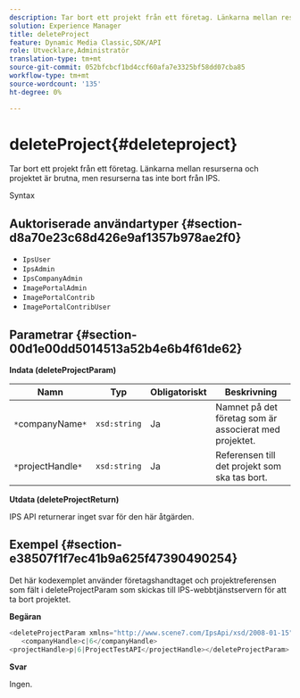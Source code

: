 ```yaml
---
description: Tar bort ett projekt från ett företag. Länkarna mellan resurserna och projektet är brutna, men resurserna tas inte bort från IPS.
solution: Experience Manager
title: deleteProject
feature: Dynamic Media Classic,SDK/API
role: Utvecklare,Administratör
translation-type: tm+mt
source-git-commit: 052bfcbcf1bd4ccf60afa7e3325bf58dd07cba85
workflow-type: tm+mt
source-wordcount: '135'
ht-degree: 0%

---
```



# deleteProject{#deleteproject}

Tar bort ett projekt från ett företag. Länkarna mellan resurserna och projektet är brutna, men resurserna tas inte bort från IPS.

Syntax

## Auktoriserade användartyper {#section-d8a70e23c68d426e9af1357b978ae2f0}

* `IpsUser`
* `IpsAdmin`
* `IpsCompanyAdmin`
* `ImagePortalAdmin`
* `ImagePortalContrib`
* `ImagePortalContribUser`

## Parametrar {#section-00d1e00dd5014513a52b4e6b4f61de62}

**Indata (deleteProjectParam)**

| Namn | Typ | Obligatoriskt | Beskrivning |
|---|---|---|---|
| `*`companyName`*` | `xsd:string` | Ja | Namnet på det företag som är associerat med projektet. |
| `*`projectHandle`*` | `xsd:string` | Ja | Referensen till det projekt som ska tas bort. |

**Utdata (deleteProjectReturn)**

IPS API returnerar inget svar för den här åtgärden.

## Exempel {#section-e38507f1f7ec41b9a625f47390490254}

Det här kodexemplet använder företagshandtaget och projektreferensen som fält i deleteProjectParam som skickas till IPS-webbtjänstservern för att ta bort projektet.

**Begäran**

```java
<deleteProjectParam xmlns="http://www.scene7.com/IpsApi/xsd/2008-01-15">
   <companyHandle>c|6</companyHandle>
<projectHandle>p|6|ProjectTestAPI</projectHandle></deleteProjectParam>
```

**Svar**

Ingen.
